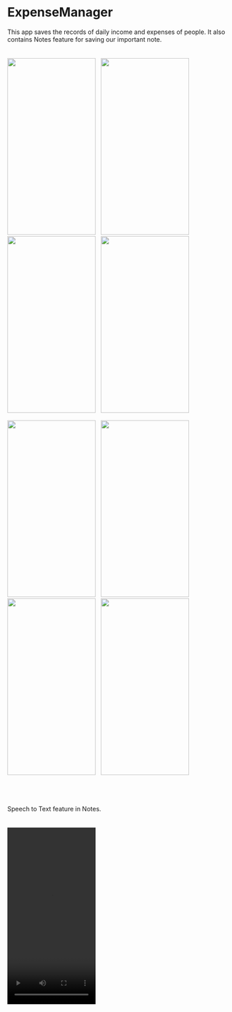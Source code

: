 # ExpenseManager
This app saves the records of daily income and expenses of people. It also contains Notes feature for saving our important note. <br><br><br>
<img src="https://user-images.githubusercontent.com/66813313/123534348-2ee88f00-d73a-11eb-824b-385bbec39653.jpg" width="200" height="400" /> &nbsp; <img src="https://user-images.githubusercontent.com/66813313/123534380-6eaf7680-d73a-11eb-9d75-7f9c25b7f2f9.jpg" width="200" height="400" /> &nbsp; <img src="https://user-images.githubusercontent.com/66813313/123534795-45441a00-d73d-11eb-8f03-df535b92d21a.jpg" width="200" height="400" /> &nbsp; <img src="https://user-images.githubusercontent.com/66813313/123534826-8c320f80-d73d-11eb-8c02-825258b195e9.jpg" width="200" height="400" />

<img src="https://user-images.githubusercontent.com/66813313/123534860-d4e9c880-d73d-11eb-9a3e-68c877ef62e6.jpg" width="200" height="400" /> &nbsp; <img src="https://user-images.githubusercontent.com/66813313/123534862-d74c2280-d73d-11eb-9b77-bce87ec792cc.jpg" width="200" height="400" /> &nbsp; <img src="https://user-images.githubusercontent.com/66813313/123534867-e0d58a80-d73d-11eb-9b89-a43526855506.jpg" width="200" height="400" /> &nbsp; <img src="https://user-images.githubusercontent.com/66813313/123534871-e59a3e80-d73d-11eb-9dab-5d9688c87982.jpg" width="200" height="400" />

<br><br><br> Speech to Text feature in Notes. <br><br><br>
<video width="200" height="400" controls>
  <source src="https://user-images.githubusercontent.com/66813313/123535287-707c3880-d740-11eb-84c6-d08ec186d03f.mp4" type="video/mp4">
</video>
